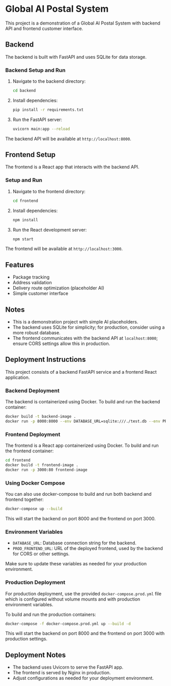 # Global AI Postal System

This project is a demonstration of a Global AI Postal System with backend API and frontend customer interface.

## Backend

The backend is built with FastAPI and uses SQLite for data storage.

### Backend Setup and Run

1. Navigate to the backend directory:

   ```bash
   cd backend
   ```

2. Install dependencies:

   ```bash
   pip install -r requirements.txt
   ```

3. Run the FastAPI server:

   ```bash
   uvicorn main:app --reload
   ```

The backend API will be available at `http://localhost:8000`.

## Frontend Setup

The frontend is a React app that interacts with the backend API.

### Setup and Run

1. Navigate to the frontend directory:

   ```bash
   cd frontend
   ```

2. Install dependencies:

   ```bash
   npm install
   ```

3. Run the React development server:

   ```bash
   npm start
   ```

The frontend will be available at `http://localhost:3000`.

## Features

- Package tracking
- Address validation
- Delivery route optimization (placeholder AI)
- Simple customer interface

## Notes

- This is a demonstration project with simple AI placeholders.
- The backend uses SQLite for simplicity; for production, consider using a more robust database.
- The frontend communicates with the backend API at `localhost:8000`; ensure CORS settings allow this in production.

## Deployment Instructions

This project consists of a backend FastAPI service and a frontend React application.

### Backend Deployment

The backend is containerized using Docker. To build and run the backend container:

```bash
docker build -t backend-image .
docker run -p 8000:8000 --env DATABASE_URL=sqlite:///./test.db --env PROD_FRONTEND_URL=http://localhost -d backend-image
```

### Frontend Deployment

The frontend is a React app containerized using Docker. To build and run the frontend container:

```bash
cd frontend
docker build -t frontend-image .
docker run -p 3000:80 frontend-image
```

### Using Docker Compose

You can also use docker-compose to build and run both backend and frontend together:

```bash
docker-compose up --build
```

This will start the backend on port 8000 and the frontend on port 3000.

### Environment Variables

- `DATABASE_URL`: Database connection string for the backend.
- `PROD_FRONTEND_URL`: URL of the deployed frontend, used by the backend for CORS or other settings.

Make sure to update these variables as needed for your production environment.

### Production Deployment

For production deployment, use the provided `docker-compose.prod.yml` file which is configured without volume mounts and with production environment variables.

To build and run the production containers:

```bash
docker-compose -f docker-compose.prod.yml up --build -d
```

This will start the backend on port 8000 and the frontend on port 3000 with production settings.

## Deployment Notes

- The backend uses Uvicorn to serve the FastAPI app.
- The frontend is served by Nginx in production.
- Adjust configurations as needed for your deployment environment.

<!-- Removed duplicate headings to fix markdown lint warnings -->
